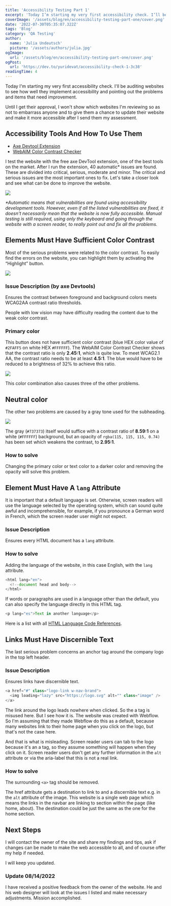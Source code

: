 ```yaml
---
title: 'Accessibility Testing Part 1'
excerpt: 'Today I’m starting my very first accessibility check. I’ll be auditing websites to see how well they implement accessibility and pointing out the problems and items that need improvement...'
coverImage: '/assets/blog/en/accessibility-testing-part-one/cover.png'
date: '2022-07-30T05:35:07.322Z'
tags: 'Blog'
category: 'QA Testing'
author:
  name: 'Julia Undeutsch'
  picture: '/assets/authors/julia.jpg'
ogImage:
  url: '/assets/blog/en/accessibility-testing-part-one/cover.png'
ogPost:
  url: 'https://dev.to/yuridevat/accessibility-check-1-3c38'
readingTime: 4
---
```


Today I'm starting my very first accessibility check. I'll be auditing websites to see how well they implement accessibility and pointing out the problems and items that need improvement.

Until I get their approval, I won't show which websites I'm reviewing so as not to embarrass anyone and to give them a chance to update their website and make it more accessible after I send them my assessment.

## Accessibility Tools And How To Use Them

- [Axe Devtool Extension](https://www.deque.com/axe/browser-extensions/)
- [WebAIM Color Contrast Checker](https://webaim.org/resources/contrastchecker/)

I test the website with the free axe DevTool extension, one of the best tools on the market.
After I run the extension, 40 automatic\* issues are found.
These are divided into critical, serious, moderate and minor. The critical and serious issues are the most important ones to fix. Let's take a closer look and see what can be done to improve the website.

![](/assets/blog/en/accessibility-testing-one/image-1.png)

_\*Automatic means that vulnerabilities are found using accessibility development tools. However, even if all the listed vulnerabilities are fixed, it doesn't necessarily mean that the website is now fully accessible. Manual testing is still required, using only the keyboard and going through the website with a screen reader, to really point out and fix all the problems._

## Elements Must Have Sufficient Color Contrast

Most of the serious problems were related to the color contrast. To easily find the errors on the website, you can highlight them by activating the “Highlight” button.

![](/assets/blog/en/accessibility-testing-one/image-2.png)

### Issue Description (by axe Devtools)

Ensures the contrast between foreground and background colors meets WCAG2AA contrast ratio thresholds.

People with low vision may have difficulty reading the content due to the weak color contrast.

### Primary color

This button does not have sufficient color contrast (blue HEX color value of `#2FAFF5` on white HEX `#FFFFFF`). The WebAIM Color Contrast Checker shows that the contrast ratio is only **2.45:1**, which is quite low. To meet WCAG2.1 AA, the contrast ratio needs to be at least **4.5:1**. The blue would have to be reduced to a brightness of 32% to achieve this ratio.

![](/assets/blog/en/accessibility-testing-one/image-3.png)

This color combination also causes three of the other problems.

## Neutral color

The other two problems are caused by a gray tone used for the subheading.

![](/assets/blog/en/accessibility-testing-one/image-4.png)

The gray (`#737373`) itself would suffice with a contrast ratio of **8.59:1** on a white (`#FFFFFF`) background, but an opacity of `rgba(115, 115, 115, 0.74)` has been set which weakens the contrast, to **2.95:1**.

### How to solve

Changing the primary color or text color to a darker color and removing the opacity will solve this problem.

## Element Must Have A `lang` Attribute

It is important that a default language is set. Otherwise, screen readers will use the language selected by the operating system, which can sound quite awful and incomprehensible, for example, if you pronounce a German word in French, which the screen reader user might not expect.

### Issue Description

Ensures every HTML document has a `lang` attribute.

### How to solve

Adding the language of the website, in this case English, with the `lang` attribute.

```javascript
<html lang="en">
  <!--document head and body-->
</html>
```

If words or paragraphs are used in a language other than the default, you can also specify the language directly in this HTML tag.

```javascript
<p lang="es">Text in another language</p>
```

Here is a list with all [HTML Language Code References](https://www.w3schools.com/tags/ref_language_codes.asp).

## Links Must Have Discernible Text

The last serious problem concerns an anchor tag around the company logo in the top left header.

### Issue Description

Ensures links have discernible text.

```javascript
<a href="#" class="logo-link w-nav-brand">
  <img loading="lazy" src="https://logo.svg" alt="" class="image" />
</a>
```

The link around the logo leads nowhere when clicked. So the a tag is misused here. But I see how it is. The website was created with Webflow. So I'm assuming that they made Webflow do this as a default, because many websites link to their home page when you click on the logo, but that's not the case here.

And that is what is misleading. Screen reader users can tab to the logo because it's an a tag, so they assume something will happen when they click on it. Screen reader users don't get any further information in the `alt` attribute or via the aria-label that this is not a real link.

### How to solve

The surrounding `<a>` tag should be removed.

The href attribute gets a destination to link to and a discernible text e.g. in the `alt` attribute of the image. This website is a single web page which means the links in the navbar are linking to section within the page (like home, about). The destination could be just the same as the one for the home section.

## Next Steps

I will contact the owner of the site and share my findings and tips, ask if changes can be made to make the web accessible to all, and of course offer my help if needed.

I will keep you updated.

### Update 08/14/2022

I have received a positive feedback from the owner of the website. He and his web designer will look at the issues I listed and make necessary adjustments. Mission accomplished.

